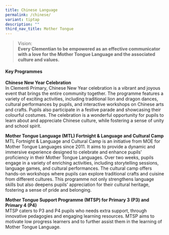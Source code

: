 ```yaml
---
title: Chinese Language
permalink: /chinese/
variant: tiptap
description: ""
third_nav_title: Mother Tongue
---
```

<blockquote>
<p>Vision:
<br><strong>Every Clementian to be empowered as an effective communicator with a love for the Mother Tongue Language and the associated culture and values.</strong>
</p>
</blockquote>
<h4><strong>Key Programmes</strong></h4>
<p></p>
<p><strong>Chinese New Year Celebration</strong>
<br>In Clementi Primary, Chinese New Year celebration is a vibrant and joyous
event that brings the entire community together. The programme features
a variety of exciting activities, including traditional lion and dragon
dances, cultural performances by pupils, and interactive workshops on Chinese
arts and crafts. Pupils also participate in a festive parade and showcasing
their colourful costumes. The celebration is a wonderful opportunity for
pupils to learn about and appreciate Chinese culture, while fostering a
sense of unity and school spirit.</p>
<p><strong>Mother Tongue Language (MTL) Fortnight &amp; Language and Cultural Camp</strong>
<br>MTL Fortnight &amp; Language and Cultural Camp is an initiative from MOE
for Mother Tongue Languages since 2011. It aims to provide a dynamic and
immersive experience designed to celebrate and enhance pupils’ proficiency
in their Mother Tongue Languages. Over two weeks, pupils engage in a variety
of enriching activities, including storytelling sessions, language games,
and cultural performances. The cultural camp offers hands-on workshops
where pupils can explore traditional crafts and cuisine from different
cultures. This programme not only strengthens language skills but also
deepens pupils’ appreciation for their cultural heritage, fostering a sense
of pride and belonging.</p>
<p><strong>Mother Tongue Support Programme (MTSP) for Primary 3 (P3) and Primary 4 (P4)</strong>
<br>MTSP caters to P3 and P4 pupils who needs extra support, through innovative
pedagogies and engaging learning resources. MTSP aims to motivate low progress
learners and to further assist them in the learning of Mother Tongue Language.</p>
<p></p>